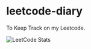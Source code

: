 # leetcode-diary

To Keep Track on my Leetcode.

![LeetCode Stats](https://leetcard.jacoblin.cool/yanlinc?theme=dark&font=Open%20Sans&ext=heatmap)
